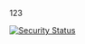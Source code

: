123






[![Security Status](https://img.shields.io/badge/Security-Medium%3A%2018-yellow)](http://127.0.0.1:5000/report/None)
